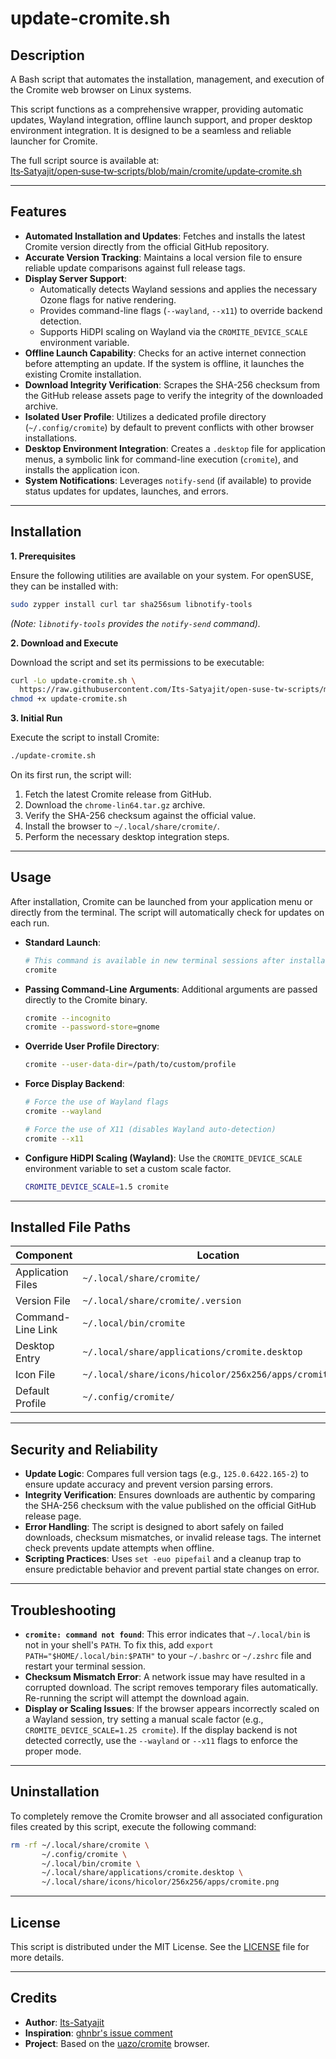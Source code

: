 
# update-cromite.sh

## Description

A Bash script that automates the installation, management, and execution of the Cromite web browser on Linux systems.

This script functions as a comprehensive wrapper, providing automatic updates, Wayland integration, offline launch support, and proper desktop environment integration. It is designed to be a seamless and reliable launcher for Cromite.

The full script source is available at:
[Its‑Satyajit/open‑suse‑tw‑scripts/blob/main/cromite/update‑cromite.sh](https://github.com/Its-Satyajit/open-suse-tw-scripts/blob/main/cromite/update-cromite.sh)

---

## Features

*   **Automated Installation and Updates**: Fetches and installs the latest Cromite version directly from the official GitHub repository.
*   **Accurate Version Tracking**: Maintains a local version file to ensure reliable update comparisons against full release tags.
*   **Display Server Support**:
    *   Automatically detects Wayland sessions and applies the necessary Ozone flags for native rendering.
    *   Provides command-line flags (`--wayland`, `--x11`) to override backend detection.
    *   Supports HiDPI scaling on Wayland via the `CROMITE_DEVICE_SCALE` environment variable.
*   **Offline Launch Capability**: Checks for an active internet connection before attempting an update. If the system is offline, it launches the existing Cromite installation.
*   **Download Integrity Verification**: Scrapes the SHA-256 checksum from the GitHub release assets page to verify the integrity of the downloaded archive.
*   **Isolated User Profile**: Utilizes a dedicated profile directory (`~/.config/cromite`) by default to prevent conflicts with other browser installations.
*   **Desktop Environment Integration**: Creates a `.desktop` file for application menus, a symbolic link for command-line execution (`cromite`), and installs the application icon.
*   **System Notifications**: Leverages `notify-send` (if available) to provide status updates for updates, launches, and errors.

---

## Installation

**1. Prerequisites**

Ensure the following utilities are available on your system. For openSUSE, they can be installed with:
```bash
sudo zypper install curl tar sha256sum libnotify-tools
```
*(Note: `libnotify-tools` provides the `notify-send` command).*

**2. Download and Execute**

Download the script and set its permissions to be executable:
```bash
curl -Lo update-cromite.sh \
  https://raw.githubusercontent.com/Its-Satyajit/open-suse-tw-scripts/main/cromite/update-cromite.sh
chmod +x update-cromite.sh
```

**3. Initial Run**

Execute the script to install Cromite:
```bash
./update-cromite.sh
```
On its first run, the script will:
1.  Fetch the latest Cromite release from GitHub.
2.  Download the `chrome-lin64.tar.gz` archive.
3.  Verify the SHA-256 checksum against the official value.
4.  Install the browser to `~/.local/share/cromite/`.
5.  Perform the necessary desktop integration steps.

---

## Usage

After installation, Cromite can be launched from your application menu or directly from the terminal. The script will automatically check for updates on each run.

*   **Standard Launch**:
    ```bash
    # This command is available in new terminal sessions after installation
    cromite
    ```

*   **Passing Command-Line Arguments**: Additional arguments are passed directly to the Cromite binary.
    ```bash
    cromite --incognito
    cromite --password-store=gnome
    ```

*   **Override User Profile Directory**:
    ```bash
    cromite --user-data-dir=/path/to/custom/profile
    ```

*   **Force Display Backend**:
    ```bash
    # Force the use of Wayland flags
    cromite --wayland

    # Force the use of X11 (disables Wayland auto-detection)
    cromite --x11
    ```

*   **Configure HiDPI Scaling (Wayland)**: Use the `CROMITE_DEVICE_SCALE` environment variable to set a custom scale factor.
    ```bash
    CROMITE_DEVICE_SCALE=1.5 cromite
    ```

---

## Installed File Paths

| Component         | Location                                                |
| ----------------- | ------------------------------------------------------- |
| Application Files | `~/.local/share/cromite/`                               |
| Version File      | `~/.local/share/cromite/.version`                       |
| Command-Line Link | `~/.local/bin/cromite`                                  |
| Desktop Entry     | `~/.local/share/applications/cromite.desktop`           |
| Icon File         | `~/.local/share/icons/hicolor/256x256/apps/cromite.png` |
| Default Profile   | `~/.config/cromite/`                                    |

---

## Security and Reliability

*   **Update Logic**: Compares full version tags (e.g., `125.0.6422.165-2`) to ensure update accuracy and prevent version parsing errors.
*   **Integrity Verification**: Ensures downloads are authentic by comparing the SHA-256 checksum with the value published on the official GitHub release page.
*   **Error Handling**: The script is designed to abort safely on failed downloads, checksum mismatches, or invalid release tags. The internet check prevents update attempts when offline.
*   **Scripting Practices**: Uses `set -euo pipefail` and a cleanup trap to ensure predictable behavior and prevent partial state changes on error.

---

## Troubleshooting

*   **`cromite: command not found`**: This error indicates that `~/.local/bin` is not in your shell's `PATH`. To fix this, add `export PATH="$HOME/.local/bin:$PATH"` to your `~/.bashrc` or `~/.zshrc` file and restart your terminal session.
*   **Checksum Mismatch Error**: A network issue may have resulted in a corrupted download. The script removes temporary files automatically. Re-running the script will attempt the download again.
*   **Display or Scaling Issues**: If the browser appears incorrectly scaled on a Wayland session, try setting a manual scale factor (e.g., `CROMITE_DEVICE_SCALE=1.25 cromite`). If the display backend is not detected correctly, use the `--wayland` or `--x11` flags to enforce the proper mode.

---

## Uninstallation

To completely remove the Cromite browser and all associated configuration files created by this script, execute the following command:
```bash
rm -rf ~/.local/share/cromite \
       ~/.config/cromite \
       ~/.local/bin/cromite \
       ~/.local/share/applications/cromite.desktop \
       ~/.local/share/icons/hicolor/256x256/apps/cromite.png
```

---

## License

This script is distributed under the MIT License. See the [LICENSE](https://github.com/Its-Satyajit/open-suse-tw-scripts/blob/main/LICENSE) file for more details.

---

## Credits

*   **Author**: [Its-Satyajit](https://github.com/Its-Satyajit)
*   **Inspiration**: [ghnbr's issue comment](https://github.com/uazo/cromite/issues/771#issuecomment-2050103749)
*   **Project**: Based on the [uazo/cromite](https://github.com/uazo/cromite) browser.